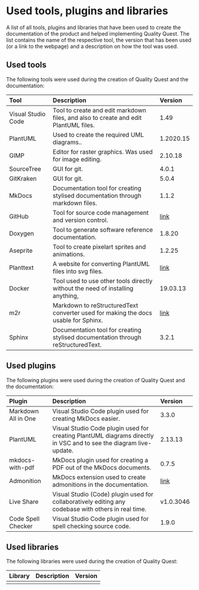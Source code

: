 # Used tools, plugins and libraries

A list of all tools, plugins and libraries that have been used to create the documentation of the product and helped implementing Quality Quest. The list contains the name of the respective tool, the version that has been used (or a link to the webpage) and a description on how the tool was used.

## Used tools

The following tools were used during the creation of Quality Quest and the documentation:

| Tool               | Description                                                                         | Version                                 |
| :----------------- | :---------------------------------------------------------------------------------- | :-------------------------------------- |
| Visual Studio Code | Tool to create and edit markdown files, and also to create and edit PlantUML files. | 1.49                                    |
| PlantUML           | Used to create the required UML diagrams..                                          | 1.2020.15                               |
| GIMP               | Editor for raster graphics. Was used for image editing.                             | 2.10.18                                 |
| SourceTree         | GUI for git.                                                                        | 4.0.1                                   |
| GitKraken          | GUI for git.                                                                        | 5.0.4                                   |
| MkDocs             | Documentation tool for creating stylised documentation through markdown files.      | 1.1.2                                   |
| GitHub             | Tool for source code management and version control.                                | [link](https://github.com/)             |
| Doxygen            | Tool to generate software reference documentation.                                  | 1.8.20                                  |
| Aseprite           | Tool to create pixelart sprites and animations.                                     | 1.2.25                                  |
| Planttext          | A website for converting PlantUML files into svg files.                             | [link](https://www.planttext.com/)      |
| Docker             | Tool used to use other tools directly without the need of installing anything,      | 19.03.13                                |
| m2r                | Markdown to reStructuredText converter used for making the docs usable for Sphinx.  | [link](https://github.com/miyakogi/m2r) |
| Sphinx             | Documentation tool for creating stylised documentation through reStructuredText.    | 3.2.1                                   |

</span>

## Used plugins

The following plugins were used during the creation of Quality Quest and the documentation:

| Plugin              | Description                                                                                                       | Version                                                                    |
| :------------------ | :---------------------------------------------------------------------------------------------------------------- | :------------------------------------------------------------------------- |
| Markdown All in One | Visual Studio Code plugin used for creating MkDocs easier.                                                        | 3.3.0                                                                      |
| PlantUML            | Visual Studio Code plugin used for creating PlantUML diagrams directly in VSC and to see the diagram live-update. | 2.13.13                                                                    |
| mkdocs-with-pdf     | MkDocs plugin used for creating a PDF out of the MkDocs documents.                                                | 0.7.5                                                                      |
| Admonition          | MkDocs extension used to create admonitions in the documentation.                                                 | [link](https://squidfunk.github.io/mkdocs-material/reference/admonitions/) |
| Live Share          | Visual Studio (Code) plugin used for collaboratively editing any codebase with others in real time.               | v1.0.3046                                                                  |
| Code Spell Checker  | Visual Studio Code plugin used for spell checking source code.                                                    | 1.9.0                                                                      |


</span>

## Used libraries

The following libraries were used during the creation of Quality Quest:

| Library | Description | Version |
| :------ | :---------- | :------ |
|         |             |         |

</span>
